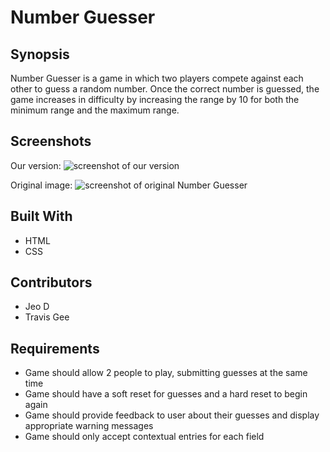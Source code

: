 # Number Guesser 

## Synopsis
  Number Guesser is a game in which two players compete against each other to guess a random number. Once the correct number is guessed, the game increases in difficulty by increasing the range by 10 for both the minimum range and the maximum range.

## Screenshots
Our version:
![screenshot of our version](images/our-number-guesser-screenshot.jpg)

Original image:
![screenshot of original Number Guesser](images/number-guesser-original.jpg)

## Built With
* HTML
* CSS

## Contributors
* Jeo D
* Travis Gee

## Requirements
* Game should allow 2 people to play, submitting guesses at the same time
* Game should have a soft reset for guesses and a hard reset to begin again
* Game should provide feedback to user about their guesses and display appropriate warning messages
* Game should only accept contextual entries for each field
